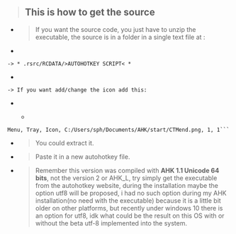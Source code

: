  > This is how to get the source
 > ---
   + > If you want the source code, you just have to unzip the executable, the source is in a folder in a single text file at : 
   + 
    -> * .rsrc/RCDATA/>AUTOHOTKEY SCRIPT< *
   + 
    -> If you want add/change the icon add this:
    
   + - ```autohotkey
    Menu, Tray, Icon, C:/Users/sph/Documents/AHK/start/CTMend.png, 1, 1```

 + > You could extract it.
 + > Paste it in a new autohotkey file.
 + > Remember this version was compiled with **AHK 1.1 Unicode 64 bits**, not the version 2 or AHK_L, try simply get the
     executable from the autohotkey website, during the installation maybe the option utf8 will be proposed,
     i had no such option during my AHK installation(no need with the executable) because it is a little bit
     older on other platforms, but recently under windows 10 there is an option for utf8, idk what could be the
     result on this OS with or without the beta utf-8 implemented into the system.
